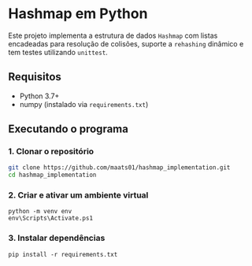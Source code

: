 ﻿# Hashmap em Python

Este projeto implementa a estrutura de dados `Hashmap` com listas encadeadas para resolução de colisões, suporte a `rehashing` dinâmico e tem testes utilizando `unittest`.

## Requisitos

- Python 3.7+
- numpy (instalado via `requirements.txt`)

## Executando o programa
### 1. Clonar o repositório
```bash
git clone https://github.com/maats01/hashmap_implementation.git
cd hashmap_implementation
```

### 2. Criar e ativar um ambiente virtual
```
python -m venv env
env\Scripts\Activate.ps1
```

### 3. Instalar dependências
```
pip install -r requirements.txt
```
